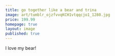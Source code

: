 ```yaml
---
title: go together like a bear and trina
image: art/tumblr_ojzfvvqKCH1vtqqcjo1_1280.jpg
price: 199.99
homepage: true
layout: image
published: true
---
```

I love my bear!
